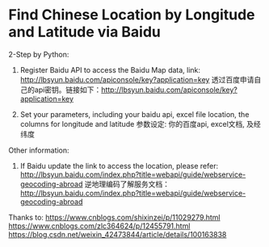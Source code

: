 # Find Chinese Location by Longitude and Latitude via Baidu

2-Step by Python:
1. Register Baidu API to access the Baidu Map data, link: http://lbsyun.baidu.com/apiconsole/key?application=key
透过百度申请自己的api密钥。链接如下：http://lbsyun.baidu.com/apiconsole/key?application=key

2. Set your parameters, including your baidu api, excel file location, the columns for longitude and latitude
参数设定: 你的百度api, excel文档, 及经纬度

Other information:
1. If Baidu update the link to access the location, please refer: http://lbsyun.baidu.com/index.php?title=webapi/guide/webservice-geocoding-abroad
逆地理编码了解服务文档：http://lbsyun.baidu.com/index.php?title=webapi/guide/webservice-geocoding-abroad

Thanks to:
https://www.cnblogs.com/shixinzei/p/11029279.html
https://www.cnblogs.com/zlc364624/p/12455791.html
https://blog.csdn.net/weixin_42473844/article/details/100163838
